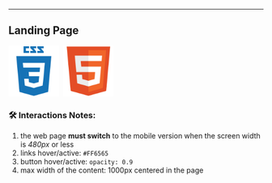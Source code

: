 
----
## Landing Page
  <img src="https://github.com/devicons/devicon/blob/master/icons/css3/css3-plain-wordmark.svg"  title="CSS3" alt="CSS" width="100" height="100"/>&nbsp;
  <img src="https://github.com/devicons/devicon/blob/master/icons/html5/html5-original.svg" title="HTML5" alt="HTML" width="100" height="100"/>&nbsp;



### :hammer_and_wrench: Interactions Notes:

1. the web page **must switch** to the mobile version when the screen width is *480px* or less
2. links hover/active: `#FF6565`
3. button hover/active: `opacity: 0.9`
4. max width of the content: 1000px centered in the page